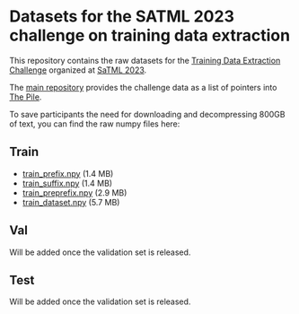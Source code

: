 # Datasets for the SATML 2023 challenge on training data extraction

This repository contains the raw datasets for the [Training Data Extraction Challenge](https://github.com/google-research/lm-extraction-benchmark) organized at [SaTML 2023](https://satml.org/participate-competitions).

The [main repository](https://github.com/google-research/lm-extraction-benchmark) provides the challenge data as a list of pointers into [The Pile](https://pile.eleuther.ai/).

To save participants the need for downloading and decompressing 800GB of text, you can find the raw numpy files here:

## Train

* [train_prefix.npy](datasets/train_prefix.npy) (1.4 MB)
* [train_suffix.npy](datasets/train_suffix.npy) (1.4 MB)
* [train_preprefix.npy](datasets/train_preprefix.npy) (2.9 MB)
* [train_dataset.npy](datasets/train_dataset.npy) (5.7 MB)

## Val

Will be added once the validation set is released.

## Test

Will be added once the validation set is released.
